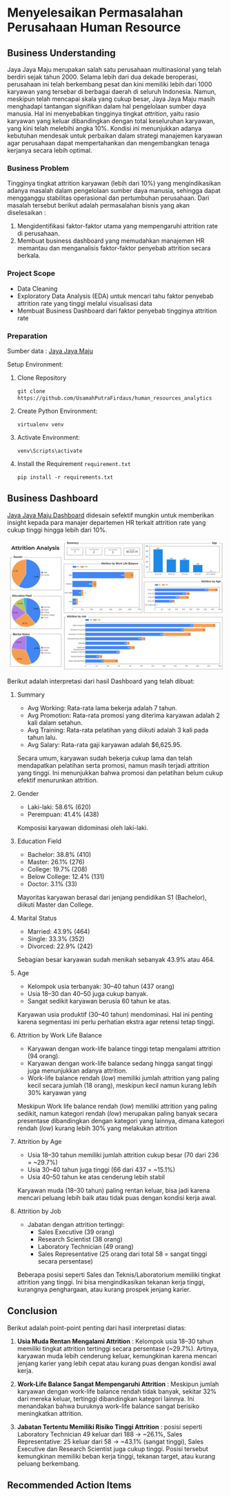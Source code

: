 # Menyelesaikan Permasalahan Perusahaan Human Resource

## Business Understanding
Jaya Jaya Maju merupakan salah satu perusahaan multinasional yang telah berdiri sejak tahun 2000. Selama lebih dari dua dekade beroperasi, perusahaan ini telah berkembang pesat dan kini memiliki lebih dari 1000 karyawan yang tersebar di berbagai daerah di seluruh Indonesia. Namun, meskipun telah mencapai skala yang cukup besar, Jaya Jaya Maju masih menghadapi tantangan signifikan dalam hal pengelolaan sumber daya manusia. Hal ini menyebabkan tingginya tingkat _attrition_, yaitu rasio karyawan yang keluar dibandingkan dengan total keseluruhan karyawan, yang kini telah melebihi angka 10%. Kondisi ini menunjukkan adanya kebutuhan mendesak untuk perbaikan dalam strategi manajemen karyawan agar perusahaan dapat mempertahankan dan mengembangkan tenaga kerjanya secara lebih optimal.

### Business Problem
Tingginya tingkat attrition karyawan (lebih dari 10%) yang mengindikasikan adanya masalah dalam pengelolaan sumber daya manusia, sehingga dapat mengganggu stabilitas operasional dan pertumbuhan perusahaan. Dari masalah tersebut berikut adalah permasalahan bisnis yang akan diselesaikan :
1. Mengidentifikasi faktor-faktor utama yang mempengaruhi attrition rate di perusahaan.
2. Membuat business dashboard yang memudahkan manajemen HR memantau dan menganalisis faktor-faktor penyebab attrition secara berkala.
   
### Project Scope
- Data Cleaning
- Exploratory Data Analysis (EDA) untuk mencari tahu faktor penyebab attrition rate yang tinggi melalui visualisasi data
- Membuat Business Dashboard dari faktor penyebab tingginya attrition rate
  
### Preparation
Sumber data : [Jaya Jaya Maju](https://github.com/dicodingacademy/dicoding_dataset/tree/main/employee)

Setup Environment:
1. Clone Repository
   ```
   git clone https://github.com/UsamahPutraFirdaus/human_resources_analytics
   ```
2. Create Python Environment:
   ```
   virtualenv venv
   ```
3. Activate Environment:
   ```
   venv\Scripts\activate
   ```
4. Install the Requirement `requirement.txt`
   ```
   pip install -r requirements.txt
   ```

## Business Dashboard
[Jaya Jaya Maju Dashboard](https://lookerstudio.google.com/reporting/331604dd-32cb-4233-996b-fca7c3e5c751) didesain sefektif mungkin untuk memberikan insight kepada para manajer departemen HR terkait attrition rate yang cukup tinggi hingga lebih dari 10%.

  ![img alt](https://github.com/UsamahPutraFirdaus/human_resources_analytics/blob/main/Looker%20Studio%20Dasboard.png?raw=true)

Berikut adalah interpretasi dari hasil Dashboard yang telah dibuat:
1. Summary
   - Avg Working: Rata-rata lama bekerja adalah 7 tahun.
   - Avg Promotion: Rata-rata promosi yang diterima karyawan adalah 2 kali dalam setahun.
   - Avg Training: Rata-rata pelatihan yang diikuti adalah 3 kali pada tahun lalu.
   - Avg Salary: Rata-rata gaji karyawan adalah $6,625.95.
     
   Secara umum, karyawan sudah bekerja cukup lama dan telah mendapatkan pelatihan serta promosi, namun masih terjadi attrition yang tinggi. Ini menunjukkan bahwa promosi dan pelatihan belum cukup efektif menurunkan attrition.

2. Gender
   - Laki-laki: 58.6% (620)
   - Perempuan: 41.4% (438)
     
   Komposisi karyawan didominasi oleh laki-laki.

3. Education Field
   - Bachelor: 38.8% (410)
   - Master: 26.1% (276)
   - College: 19.7% (208)
   - Below College: 12.4% (131)
   - Doctor: 3.1% (33)

   Mayoritas karyawan berasal dari jenjang pendidikan S1 (Bachelor), diikuti Master dan College.

4. Marital Status
   - Married: 43.9% (464)
   - Single: 33.3% (352)
   - Divorced: 22.9% (242)

   Sebagian besar karyawan sudah menikah sebanyak 43.9% atau 464.

5. Age
   - Kelompok usia terbanyak: 30–40 tahun (437 orang)
   - Usia 18–30 dan 40–50 juga cukup banyak.
   - Sangat sedikit karyawan berusia 60 tahun ke atas.
   
   Karyawan usia produktif (30–40 tahun) mendominasi. Hal ini penting karena segmentasi ini perlu perhatian ekstra agar retensi tetap tinggi.
   
6. Attrition by Work Life Balance
   - Karyawan dengan work-life balance tinggi tetap mengalami attrition (94 orang).
   - Karyawan dengan work-life balance sedang hingga sangat tinggi juga menunjukkan adanya attrition.
   - Work-life balance rendah (_low_) memiliki jumlah attrition yang paling kecil secara jumlah (18 orang), meskipun kecil namun kurang lebih 30% karyawan yang

   Meskipun Work life balance rendah (_low_) memiliki attrition yang paling sedikit, namun kategori rendah (_low_) merupakan paling banyak secara presentase dibandingkan dengan kategori yang lainnya, dimana kategori rendah (_low_) kurang lebih 30% yang melakukan attrition

7. Attrition by Age
   - Usia 18–30 tahun memiliki jumlah attrition cukup besar (70 dari 236 = ~29.7%)
   - Usia 30–40 tahun juga tinggi (66 dari 437 = ~15.1%)
   - Usia 40–50 tahun ke atas cenderung lebih stabil

   Karyawan muda (18–30 tahun) paling rentan keluar, bisa jadi karena mencari peluang lebih baik atau tidak puas dengan kondisi kerja awal.

8. Attrition by Job
   - Jabatan dengan attrition tertinggi:
     - Sales Executive (39 orang)
     - Research Scientist (38 orang)
     - Laboratory Technician (49 orang)
     - Sales Representative (25 orang dari total 58 = sangat tinggi secara persentase)
       
   Beberapa posisi seperti Sales dan Teknis/Laboratorium memiliki tingkat attrition yang tinggi. Ini bisa mengindikasikan tekanan kerja tinggi, kurangnya penghargaan, atau kurang prospek jenjang karier.

## Conclusion
Berikut adalah point-point penting dari hasil interpretasi diatas:
1. **Usia Muda Rentan Mengalami Attrition** : Kelompok usia 18–30 tahun memiliki tingkat attrition tertinggi secara persentase (~29.7%). Artinya, karyawan muda lebih cenderung keluar, kemungkinan karena mencari jenjang karier yang lebih cepat atau kurang puas dengan kondisi awal kerja.
   
2. **Work-Life Balance Sangat Mempengaruhi Attrition** : Meskipun jumlah karyawan dengan work-life balance rendah tidak banyak, sekitar 32% dari mereka keluar, tertinggi dibandingkan kategori lainnya. Ini menandakan bahwa buruknya work-life balance sangat berisiko meningkatkan attrition.
   
3. **Jabatan Tertentu Memiliki Risiko Tinggi Attrition** : posisi seperti Laboratory Technician 49 keluar dari 188 → ~26.1%, Sales Representative: 25 keluar dari 58 → ~43.1% (sangat tinggi), Sales Executive dan Research Scientist juga cukup tinggi. Posisi tersebut kemungkinan memiliki beban kerja tinggi, tekanan target, atau kurang peluang berkembang.
   
## Recommended Action Items

